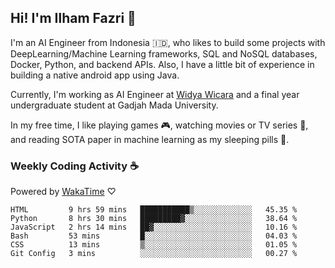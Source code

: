 ## Hi! I'm Ilham Fazri 👋

I'm an AI Engineer from Indonesia 🇮🇩, who likes to build some projects with DeepLearning/Machine Learning frameworks, SQL and NoSQL databases, Docker, Python, and backend APIs. Also, I have a little bit of experience in building a native android app using Java.

Currently, I'm working as AI Engineer at [Widya Wicara](https://widyawicara.com) and a final year undergraduate student at Gadjah Mada University. 

In my free time, I like playing games 🎮, watching movies or TV series 🍿, and reading SOTA paper in machine learning as my sleeping pills 💊. 

### Weekly Coding Activity ☕
Powered by [WakaTime](https://wakatime.com/) ♡
<!--START_SECTION:waka-->

```text
HTML         9 hrs 59 mins   ███████████▒░░░░░░░░░░░░░   45.35 %
Python       8 hrs 30 mins   █████████▓░░░░░░░░░░░░░░░   38.64 %
JavaScript   2 hrs 14 mins   ██▓░░░░░░░░░░░░░░░░░░░░░░   10.16 %
Bash         53 mins         █░░░░░░░░░░░░░░░░░░░░░░░░   04.03 %
CSS          13 mins         ▒░░░░░░░░░░░░░░░░░░░░░░░░   01.05 %
Git Config   3 mins          ░░░░░░░░░░░░░░░░░░░░░░░░░   00.27 %
```

<!--END_SECTION:waka-->
